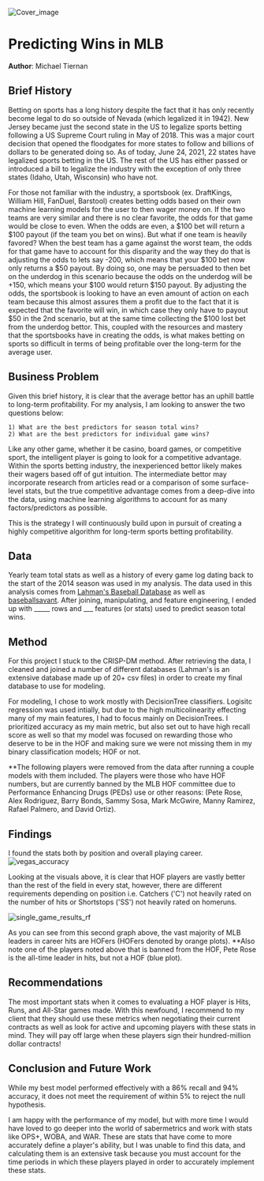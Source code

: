 ![Cover_image](https://user-images.githubusercontent.com/67566192/123279116-8d610380-d4d5-11eb-88d2-327de940fc53.jpg)

# Predicting Wins in MLB 

**Author**: Michael Tiernan

## Brief History
Betting on sports has a long history despite the fact that it has only recently become legal to do so outside of Nevada (which legalized it in 1942). New Jersey became just the second state in the US to legalize sports betting following a US Supreme Court ruling in May of 2018. This was a major court decision that opened the floodgates for more states to follow and billions of dollars to be generated doing so. As of today, June 24, 2021, 22 states have legalized sports betting in the US. The rest of the US has either passed or introduced a bill to legalize the industry with the exception of only three states (Idaho, Utah, Wisconsin) who have not. 

For those not familiar with the industry, a sportsbook (ex. DraftKings, William Hill, FanDuel, Barstool) creates betting odds based on their own machine learning models for the user to then wager money on. If the two teams are very similar and there is no clear favorite, the odds for that game would be close to even. When the odds are even, a $100 bet will return a $100 payout (if the team you bet on wins). But what if one team is heavily favored? When the best team has a game against the worst team, the odds for that game have to account for this disparity and the way they do that is adjusting the odds to lets say -200, which means that your $100 bet now only returns a $50 payout. By doing so, one may be persuaded to then bet on the underdog in this scenario because the odds on the underdog will be +150, which means your $100 would return $150 payout. By adjusting the odds, the sportsbook is looking to have an even amount of action on each team because this almost assures them a profit due to the fact that it is expected that the favorite will win, in which case they only have to payout $50 in the 2nd scenario, but at the same time collecting the $100 lost bet from the underdog bettor. This, coupled with the resources and mastery that the sportsbooks have in creating the odds, is what makes betting on sports so difficult in terms of being profitable over the long-term for the average user.

## Business Problem
Given this brief history, it is clear that the average bettor has an uphill battle to long-term profitability. For my analysis, I am looking to answer the two questions below:

    1) What are the best predictors for season total wins?
    2) What are the best predictors for individual game wins?

Like any other game, whether it be casino, board games, or competitive sport, the intelligent player is going to  look for a competitive advantage. Within the sports betting industry, the inexperienced bettor likely makes their wagers based off of gut intuition. The intermediate bettor may incorporate research from articles read or a comparison of some surface-level stats, but the true competitive advantage comes from a deep-dive into the data, using machine learning algorithms to account for as many factors/predictors as possible. 

This is the strategy I will continuously build upon in pursuit of creating a highly competitive algorithm for long-term sports betting profitability.
 

## Data
Yearly team total stats as well as a history of every game log dating back to the start of the 2014 season was used in my analysis.
The data used in this analysis comes from [Lahman's Baseball Database](http://www.seanlahman.com/baseball-archive/statistics/) as well as [baseballsavant](https://baseballsavant.mlb.com/leaderboard/custom?year=2019,2018,2017,2016,2015&type=batter&filter=&sort=4&sortDir=desc&min=q&selections=xba,xslg,xwoba,xobp,xiso,exit_velocity_avg,launch_angle_avg,barrel_batted_rate,&chart=false&x=xba&y=xba&r=no&chartType=beeswarm). After joining, manipulating, and feature engineering, I ended up with _____ rows and ___ features (or stats) used to predict season total wins. 


## Method
For this project I stuck to the CRISP-DM method. After retrieving the data, I cleaned and joined a number of different databases (Lahman's is an extensive database made up of 20+ csv files) in order to create my final database to use for modeling. 

For modeling, I chose to work mostly with DecisionTree classifiers. Logisitc regression was used intially, but due to the high multicolinearity effecting many of my main features, I had to focus mainly on DecisionTrees. I prioritized accuracy as my main metric, but also set out to have high recall score as well so that my model was focused on rewarding those who deserve to be in the HOF and making sure we were not missing them in my binary classification models; HOF or not.

**The following players were removed from the data after running a couple models with them included. The players were those who have HOF numbers, but are currently banned by the MLB HOF committee due to Performance Enhancing Drugs (PEDs) use or other reasons:
(Pete Rose, Alex Rodriguez, Barry Bonds, Sammy Sosa, Mark McGwire, Manny Ramirez, Rafael Palmero, and David Ortiz).

## Findings
I found the stats both by position and overall playing career.
![vegas_accuracy](https://user-images.githubusercontent.com/67566192/123279297-b8e3ee00-d4d5-11eb-9d54-f51167796a25.png)

Looking at the visuals above, it is clear that HOF players are vastly better than the rest of the field in every stat, however, there are different requirements depending on position i.e. Catchers ('C') not heavily rated on the number of hits or Shortstops ('SS') not heavily rated on homeruns. 



![single_game_results_rf](https://user-images.githubusercontent.com/67566192/123279482-e466d880-d4d5-11eb-8d6d-c1601f30b6d6.PNG)

As you can see from this second graph above, the vast majority of MLB leaders in career hits are HOFers (HOFers denoted by orange plots). 
**Also note one of the players noted above that is banned from the HOF, Pete Rose is the all-time leader in hits, but not a HOF (blue plot).


## Recommendations
The most important stats when it comes to evaluating a HOF player is Hits, Runs, and All-Star games made. With this newfound, I recommend to my client that they should use these metrics when negotiating their current contracts as well as look for active and upcoming players with these stats in mind. They will pay off large when these players sign their hundred-million dollar contracts! 

## Conclusion and Future Work
While my best model performed effectively with a 86% recall and 94% accuracy, it does not meet the requirement of within 5% to reject the null hypothesis. 

I am happy with the performance of my model, but with more time I would have loved to go deeper into the world of sabermetrics and work with stats like OPS+, WOBA, and WAR. These are stats that have come to more accurately define a player's ability, but I was unable to find this data, and calculating them is an extensive task because you must account for the time periods in which these players played in order to accurately implement these stats.
    
